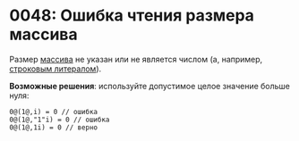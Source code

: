 # 0048: Ошибка чтения размера массива

Размер [массива](../../coding/arrays.md) не указан или не является числом \(а, например, [строковым литералом](../../coding/data-types.md#strokovye-literaly)\). 

**Возможные решения**: используйте допустимое целое значение больше нуля:

```text
0@(1@,i) = 0 // ошибка
0@(1@,"1"i) = 0 // ошибка
0@(1@,1i) = 0 // верно
```



